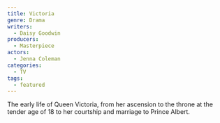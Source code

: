 ```yaml
---
title: Victoria
genre: Drama
writers:
  - Daisy Goodwin
producers:
  - Masterpiece
actors:
  - Jenna Coleman
categories:
  - TV
tags:
  - featured
---
```

The early life of Queen Victoria, from her ascension to the throne at the tender age of 18 to her courtship and marriage to Prince Albert.
